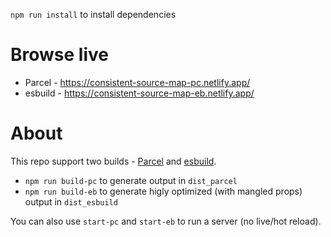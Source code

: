 `npm run install` to install dependencies

# Browse live

- Parcel - https://consistent-source-map-pc.netlify.app/
- esbuild - https://consistent-source-map-eb.netlify.app/

# About

This repo support two builds - [Parcel](https://parceljs.org/) and [esbuild](https://esbuild.github.io/).

-  `npm run build-pc` to generate output in `dist_parcel`
-  `npm run build-eb` to generate higly optimized (with mangled props) output in `dist_esbuild`

You can also use `start-pc` and `start-eb` to run a server (no live/hot reload).



